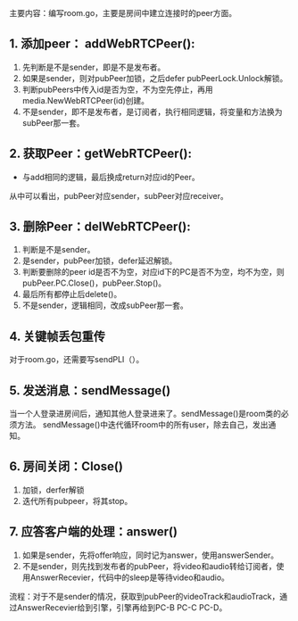 主要内容：编写room.go，主要是房间中建立连接时的peer方面。

## 1. 添加peer： addWebRTCPeer():

1. 先判断是不是sender，即是不是发布者。
2. 如果是sender，则对pubPeer加锁，之后defer pubPeerLock.Unlock解锁。
3. 判断pubPeers中传入id是否为空，不为空先停止，再用media.NewWebRTCPeer(id)创建。
4. 不是sender，即不是发布者，是订阅者，执行相同逻辑，将变量和方法换为subPeer那一套。

## 2. 获取Peer：getWebRTCPeer():

- 与add相同的逻辑，最后换成return对应id的Peer。

从中可以看出，pubPeer对应sender，subPeer对应receiver。

## 3. 删除Peer：delWebRTCPeer():

1. 判断是不是sender。
2. 是sender，pubPeer加锁，defer延迟解锁。
3. 判断要删除的peer id是否不为空，对应id下的PC是否不为空，均不为空，则pubPeer.PC.Close()，pubPeer.Stop()。
4. 最后所有都停止后delete()。
5. 不是sender，逻辑相同，改成subPeer那一套。

## 4. 关键帧丢包重传
对于room.go，还需要写sendPLI（）。

## 5. 发送消息：sendMessage()
当一个人登录进房间后，通知其他人登录进来了。sendMessage()是room类的必须方法。
sendMessage()中迭代循环room中的所有user，除去自己，发出通知。 

## 6. 房间关闭：Close()
1. 加锁，derfer解锁
2. 迭代所有pubpeer，将其stop。

## 7. 应答客户端的处理：answer()
1. 如果是sender，先将offer响应，同时记为answer，使用answerSender。
2. 不是sender，则先找到发布者的pubPeer，将video和audio转给订阅者，使用AnswerRecevier，代码中的sleep是等待video和audio。

流程：对于不是sender的情况，获取到pubPeer的videoTrack和audioTrack，通过AnswerRecevier给到引擎，引擎再给到PC-B PC-C PC-D。



